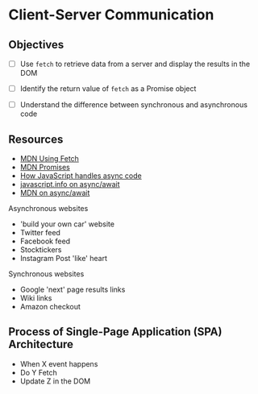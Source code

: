 # Client-Server Communication

## Objectives

- [ ] Use `fetch` to retrieve data from a server and display the results in the DOM
- [ ] Identify the return value of `fetch` as a Promise object
- [ ] Understand the difference between synchronous and asynchronous code



## Resources

- [MDN Using Fetch][using fetch]
- [MDN Promises][promises]
- [How JavaScript handles async code][loupe]
- [javascript.info on async/await](https://javascript.info/async-await)
- [MDN on async/await](https://developer.mozilla.org/en-US/docs/Learn/JavaScript/Asynchronous/Async_await)

[using fetch]: (https://developer.mozilla.org/en-US/docs/Web/API/Fetch_API/Using_Fetch)
[promises]: https://developer.mozilla.org/en-US/docs/Web/JavaScript/Reference/Global_Objects/Promise
[loupe]: http://latentflip.com/loupe

Asynchronous websites
- 'build your own car' website
- Twitter feed
- Facebook feed
- Stocktickers
- Instagram Post 'like' heart

Synchronous websites
- Google 'next' page results links
- Wiki links
- Amazon checkout

## Process of Single-Page Application (SPA) Architecture
- When X event happens
- Do Y Fetch
- Update Z in the DOM
